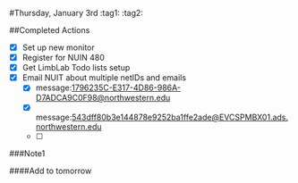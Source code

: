 #Thursday, January 3rd
:tag1: :tag2:

##Completed Actions
- [X] Set up new monitor 
- [X] Register for NUIN 480 
- [X] Get LimbLab Todo lists setup
- [X] Email NUIT about multiple netIDs and emails
  - [X]  message:<1796235C-E317-4D86-986A-D7ADCA9C0F98@northwestern.edu>
  - [X]  message:<543dff80b3e144878e9252ba1ffe2ade@EVCSPMBX01.ads.northwestern.edu>
  - [ ] 

###Note1

####Add to tomorrow

